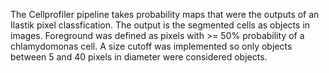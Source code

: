 The Cellprofiler pipeline takes probability maps that were the outputs of an Ilastik pixel classfication. The output is the segmented cells as objects in images. Foreground was defined as pixels with >= 50% probability of a chlamydomonas cell. A size cutoff was implemented so only objects between 5 and 40 pixels in diameter were considered objects.
